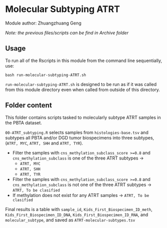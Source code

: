 # Molecular Subtyping ATRT
Module author: Zhuangzhuang Geng

*Note: the previous files/scripts can be find in Archive folder*

## Usage

To run all of the Rscripts in this module from the command line sequentially, use:

```
bash run-molecular-subtyping-ATRT.sh
```

`run-molecular-subtyping-ATRT.sh` is designed to be run as if it was called from this module directory even when called from outside of this directory.

## Folder content

This folder contains scripts tasked to molecularly subtype ATRT samples in the PBTA dataset.

`00-ATRT_subtyping.R` selects samples from `histologies-base.tsv` and subtypes all PBTA and/or DGD tumor biospecimens into three subtypes, (`ATRT, MYC`, `ATRT, SHH` and `ATRT, TYR`).

* Filter the samples with `cns_methylation_subclass_score >=0.8` and `cns_methylation_subclass` is one of the three ATRT subtypes ->
  * `ATRT, MYC`
  * `ATRT, SHH`
  * `ATRT, TYR`
* Filter the samples with `cns_methylation_subclass_score >=0.8` and `cns_methylation_subclass` is not one of the three ATRT subtypes -> `ATRT, To be clasified`
* If methylation does not exist for any ATRT samples -> `ATRT, To be clasified`

Final results is a table with `sample_id`, `Kids_First_Biospecimen_ID_meth`, `Kids_First_Biospecimen_ID_DNA`, `Kids_First_Biospecimen_ID_RNA`, and `molecular_subtype`, and saved as `ATRT-molecular-subtypes.tsv`